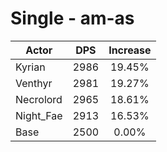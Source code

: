 # Single - am-as
| Actor | DPS | Increase |
|---|:---:|:---:|
|Kyrian|2986|19.45%|
|Venthyr|2981|19.27%|
|Necrolord|2965|18.61%|
|Night_Fae|2913|16.53%|
|Base|2500|0.00%|
